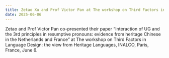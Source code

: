 ```yaml
---
title: Zetao Xu and Prof Victor Pan at The workshop on Third Factors in Language Design - the view from Heritage Languages
date: 2025-06-06
---
```


Zetao and Prof Victor Pan co-presented their paper “Interaction of UG and the 3rd principles in resumptive pronouns: evidence from heritage Chinese in the Netherlands and France” at The workshop on Third Factors in Language Design: the view from Heritage Languages, INALCO, Paris, France, June 6.
<!--more-->
